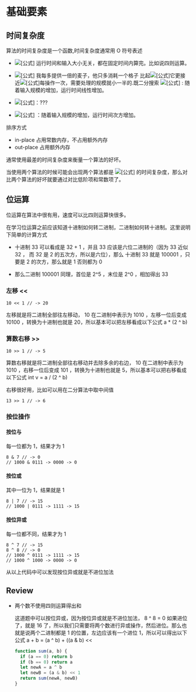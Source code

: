 # 基础要素

## 时间复杂度

算法的时间复杂度是一个函数,时间复杂度通常用 O 符号表述

- ![[公式]](https://www.zhihu.com/equation?tex=O%281%29) 运行时间和输入大小无关，都在固定时间内算完。⽐如说四则运算。

- ![[公式]](https://www.zhihu.com/equation?tex=O%28log%28N%29%29) 我每多提供一倍的麦子，他只多消耗一个格子 比起![[公式]](https://www.zhihu.com/equation?tex=O%28N%29)它更接近![[公式]](https://www.zhihu.com/equation?tex=O%281%29)每操作一次，需要处理的规模就小一半的.既二分搜索 ![[公式]](https://www.zhihu.com/equation?tex=O%28N%29) : 随着输入规模的增加，运行时间线性增加。

- ![[公式]](https://www.zhihu.com/equation?tex=O%28Nlog%28N%29%29)：???

- ![[公式]](https://www.zhihu.com/equation?tex=O%28N%5E2%29) ：随着输入规模的增加，运行时间次方增加。

排序方式

- in-place 占用常数内存，不占用额外内存
- out-place 占用额外内存

通常使⽤最差的时间复杂度来衡量⼀个算法的好坏。

当使用两个算法的时候可能会出现两个算法都是 ![[公式]](https://www.zhihu.com/equation?tex=O%28N%29) 的时间复杂度，那么对⽐两个算法的好坏就要通过对⽐低阶项和常数项了。

## 位运算

位运算在算法中很有⽤，速度可以⽐四则运算快很多。

在学习位运算之前应该知道⼗进制如何转⼆进制，⼆进制如何转⼗进制。这⾥说明下简单的计算⽅式

- ⼗进制 33 可以看成是 32 + 1 ，并且 33 应该是六位⼆进制的（因为 33 近似 32 ， ⽽ 32 是 2 的五次⽅，所以是六位），那么 ⼗进制 33 就是 100001 ，只要是 2 的次⽅，那么就是 1 否则都为 0

- 那么⼆进制 100001 同理，⾸位是 2^5 ，末位是 2^0 ，相加得出 33

### 左移 <<

```
10 << 1 // -> 20
```

左移就是将⼆进制全部往左移动， 10 在⼆进制中表示为 1010 ，左移⼀位后变成 10100 ，转换为⼗进制也就是 20，所以基本可以把左移看成以下公式 a \* (2 ^ b)

### 算数右移 >>

```
10 >> 1 // -> 5
```

算数右移就是将⼆进制全部往右移动并去除多余的右边， 10 在⼆进制中表示为 1010 ，右移⼀位后变成 101 ，转换为⼗进制也就是 5，所以基本可以把右移看成以下公式 int v = a / (2 ^ b)

右移很好⽤，⽐如可以⽤在⼆分算法中取中间值

```
13 >> 1 // -> 6
```

### 按位操作

#### 按位与

每⼀位都为 1，结果才为 1

```
8 & 7 // -> 0
// 1000 & 0111 -> 0000 -> 0
```

#### 按位或

其中⼀位为 1，结果就是 1

```
8 | 7 // -> 15
// 1000 | 0111 -> 1111 -> 15
```

#### 按位异或

每⼀位都不同，结果才为 1

```
8 ^ 7 // -> 15
8 ^ 8 // -> 0
// 1000 ^ 0111 -> 1111 -> 15
// 1000 ^ 1000 -> 0000 -> 0
```

从以上代码中可以发现按位异或就是不进位加法

## Review

- 两个数不使⽤四则运算得出和

  这道题中可以按位异或，因为按位异或就是不进位加法， 8 ^ 8 = 0 如果进位了，就是 16 了，所以我们只需要将两个数进⾏异或操作，然后进位。那么也就是说两个⼆进制都是 1 的位置，左边应该有⼀个进位 1，所以可以得出以下公式 a + b = (a ^ b) + ((a & b) <<

  ```javascript
  function sum(a, b) {
    if (a == 0) return b
    if (b == 0) return a
    let newA = a ^ b
    let newB = (a & b) << 1
    return sum(newA, newB)
  }
  ```
